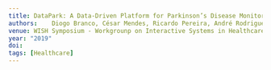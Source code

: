 ```yaml
---
title: DataPark: A Data-Driven Platform for Parkinson’s Disease Monitoring
authors: 	Diogo Branco, César Mendes, Ricardo Pereira, André Rodrigues, Raquel Bouça, Kyle Montague, Joaquim Ferreira, Tiago Guerreiro
venue: WISH Symposium - Workgrounp on Interactive Systems in Healthcare, co-located with CHI'19, Glasgow, UK, May, 2019
year: "2019"
doi: 
tags: [Healthcare]
---
```

